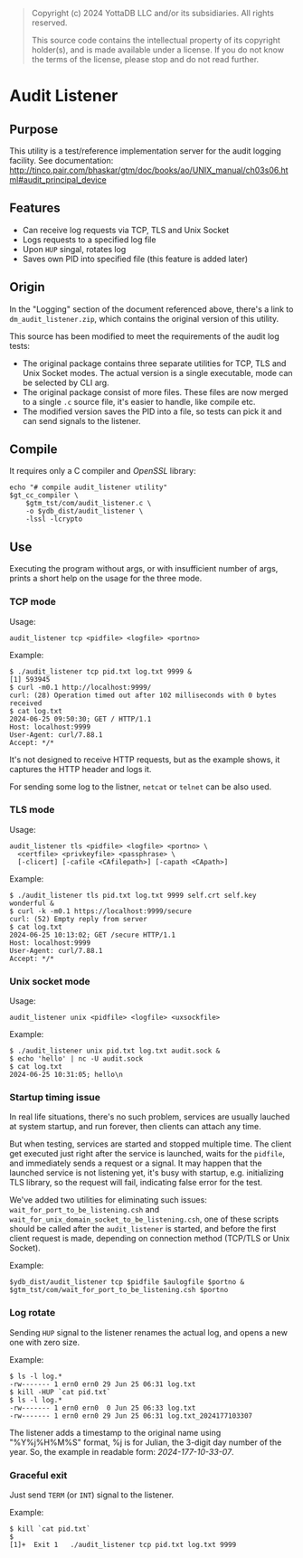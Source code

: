  >
 > Copyright (c) 2024 YottaDB LLC and/or its subsidiaries.
 > All rights reserved.
 >
 >	This source code contains the intellectual property
 >	of its copyright holder(s), and is made available
 >	under a license.  If you do not know the terms of
 >	the license, please stop and do not read further.


# Audit Listener

## Purpose

This utility is a test/reference implementation server
for the audit logging facility. See documentation:
http://tinco.pair.com/bhaskar/gtm/doc/books/ao/UNIX_manual/ch03s06.html#audit_principal_device

## Features

- Can receive log requests via TCP, TLS and Unix Socket
- Logs requests to a specified log file
- Upon `HUP` singal, rotates log
- Saves own PID into specified file (this feature is
  added later)

## Origin

In the "Logging" section of the document referenced
above, there's a link to `dm_audit_listener.zip`,
which contains the original version of this utility.

This source has been modified to meet the requirements
of the audit log tests:

- The original package contains three separate
  utilities for TCP, TLS and Unix Socket modes. The
  actual version is a single executable, mode can be
  selected by CLI arg.
- The original package consist of more files. These
  files are now merged to a single `.c` source file,
  it's easier to handle, like compile etc.
- The modified version saves the PID into a file, so
  tests can pick it and can send signals to the
  listener.

## Compile

It requires only a C compiler and *OpenSSL* library:
```
echo "# compile audit_listener utility"
$gt_cc_compiler \
	$gtm_tst/com/audit_listener.c \
	-o $ydb_dist/audit_listener \
	-lssl -lcrypto
```

## Use

Executing the program without args, or with
insufficient number of args, prints a short
help on the usage for the three mode.

### TCP mode

Usage:
```
audit_listener tcp <pidfile> <logfile> <portno>
```

Example:
```
$ ./audit_listener tcp pid.txt log.txt 9999 &
[1] 593945
$ curl -m0.1 http://localhost:9999/
curl: (28) Operation timed out after 102 milliseconds with 0 bytes received
$ cat log.txt
2024-06-25 09:50:30; GET / HTTP/1.1
Host: localhost:9999
User-Agent: curl/7.88.1
Accept: */*

```
It's not designed to receive HTTP requests,
but as the example shows, it captures the HTTP
header and logs it.

For sending some log to the listner, `netcat`
or `telnet` can be also used.

### TLS mode

Usage:
```
audit_listener tls <pidfile> <logfile> <portno> \
  <certfile> <privkeyfile> <passphrase> \
  [-clicert] [-cafile <CAfilepath>] [-capath <CApath>]
```

Example:
```
$ ./audit_listener tls pid.txt log.txt 9999 self.crt self.key wonderful &
$ curl -k -m0.1 https://localhost:9999/secure
curl: (52) Empty reply from server
$ cat log.txt
2024-06-25 10:13:02; GET /secure HTTP/1.1
Host: localhost:9999
User-Agent: curl/7.88.1
Accept: */*

```

### Unix socket mode

Usage:
```
audit_listener unix <pidfile> <logfile> <uxsockfile>
```

Example:
```
$ ./audit_listener unix pid.txt log.txt audit.sock &
$ echo 'hello' | nc -U audit.sock
$ cat log.txt
2024-06-25 10:31:05; hello\n
```

### Startup timing issue

In real life situations, there's no such problem,
services are usually lauched at system startup, and run
forever, then clients can attach any time.

But when testing, services are started and stopped multiple time.
The client get executed just right after the service is launched,
waits for the `pidfile`, and immediately sends a request or a signal.
It may happen that the launched service is not listening yet,
it's busy with startup, e.g. initializing TLS library, so the
request will fail, indicating false error for the test.

We've added two utilities for eliminating such issues:
`wait_for_port_to_be_listening.csh` and
`wait_for_unix_domain_socket_to_be_listening.csh`,
one of these scripts should be called
after the `audit_listener` is started, and
before the first client request is made,
depending on connection method (TCP/TLS or Unix Socket).

Example:
```
$ydb_dist/audit_listener tcp $pidfile $aulogfile $portno &
$gtm_tst/com/wait_for_port_to_be_listening.csh $portno
```

### Log rotate

Sending `HUP` signal to the listener renames the actual
log, and opens a new one with zero size.

Example:
```
$ ls -l log.*
-rw------- 1 ern0 ern0 29 Jun 25 06:31 log.txt
$ kill -HUP `cat pid.txt`
$ ls -l log.*
-rw------- 1 ern0 ern0  0 Jun 25 06:33 log.txt
-rw------- 1 ern0 ern0 29 Jun 25 06:31 log.txt_2024177103307
```

The listener adds a timestamp to the original name using "%Y%j%H%M%S"
format, %j is for Julian, the 3-digit day number of the year. So, the
example in readable form: *2024-177-10-33-07*.

### Graceful exit

Just send `TERM` (or `INT`) signal to the listener.

Example:
```
$ kill `cat pid.txt`
$
[1]+  Exit 1   ./audit_listener tcp pid.txt log.txt 9999
```
